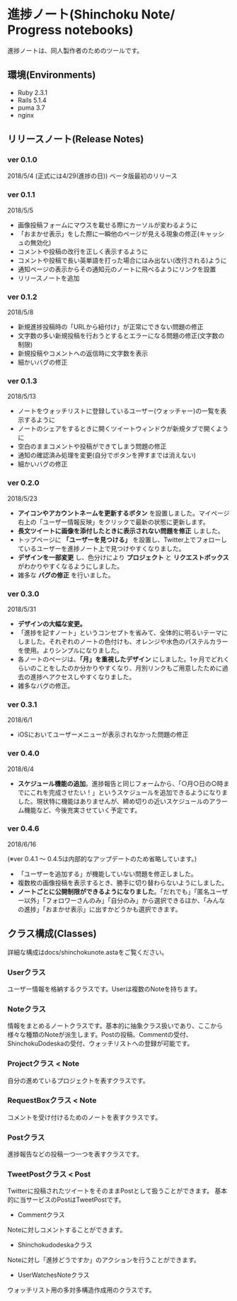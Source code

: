 # 進捗ノート(Shinchoku Note/ Progress notebooks)

進捗ノートは、同人製作者のためのツールです。

## 環境(Environments)

+ Ruby 2.3.1
+ Rails 5.1.4
+ puma 3.7
+ nginx

## リリースノート(Release Notes)

### ver 0.1.0

2018/5/4
(正式には4/29(進捗の日))
ベータ版最初のリリース

### ver 0.1.1

2018/5/5

+ 画像投稿フォームにマウスを載せる際にカーソルが変わるように
+ 「おまかせ表示」をした際に一瞬他のページが見える現象の修正(キャッシュの無効化)
+ コメントや投稿の改行を正しく表示するように
+ コメントや投稿で長い英単語を打った場合にはみ出ない(改行される)ように
+ 通知ページの表示からその通知元のノートに飛べるようにリンクを設置
+ リリースノートを追加

### ver 0.1.2

2018/5/8

+ 新規進捗投稿時の「URLから紐付け」が正常にできない問題の修正
+ 文字数の多い新規投稿を行おうとするとエラーになる問題の修正(文字数の制限)
+ 新規投稿やコメントへの返信時に文字数を表示
+ 細かいバグの修正

### ver 0.1.3

2018/5/13

+ ノートをウォッチリストに登録しているユーザー(ウォッチャー)の一覧を表示するように
+ ノートのシェアをするときに開くツイートウィンドウが新規タブで開くように
+ 空白のままコメントや投稿ができてしまう問題の修正
+ 通知の確認済み処理を変更(自分でボタンを押すまでは消えない)
+ 細かいバグの修正

### ver 0.2.0

2018/5/23

+ **アイコンやアカウントネームを更新するボタン** を設置しました。マイページ右上の「ユーザー情報反映」をクリックで最新の状態に更新します。
+ **長文ツイートに画像を添付したときに表示されない問題を修正** しました。
+ トップページに **「ユーザーを見つける」** を設置し、Twitter上でフォローしているユーザーを進捗ノート上で見つけやすくなりました。
+ **デザインを一部変更** し、色分けにより **プロジェクト** と **リクエストボックス** がわかりやすくなるようにしました。
+ 雑多な **バグの修正** を行いました。

### ver 0.3.0

2018/5/31

+ **デザインの大幅な変更。**
+ 「進捗を記すノート」というコンセプトを省みて、全体的に明るいテーマにしました。それぞれのノートの色付けも、オレンジや水色のパステルカラーを使用。よりシンプルになりました。
+ 各ノートのページは、**「月」を重視したデザイン** にしました。1ヶ月でどれくらいのことをしたのか分かりやすくなり、月別リンクもご用意したために過去の進捗へアクセスしやすくなりました。
+ 雑多なバグの修正。

### ver 0.3.1

2018/6/1

+ iOSにおいてユーザーメニューが表示されなかった問題の修正

### ver 0.4.0

2018/6/4

+ **スケジュール機能の追加**。進捗報告と同じフォームから、「○月○日の○時までにこれを完成させたい！」というスケジュールを追加できるようになりました。現状特に機能はありませんが、締め切りの近いスケジュールのアラーム機能など、今後充実させていく予定です。

### ver 0.4.6

2018/6/16

(※ver 0.4.1 〜 0.4.5は内部的なアップデートのため省略しています。)

+ 「ユーザーを追加する」が機能していない問題を修正しました。
+ 複数枚の画像投稿を表示するとき、勝手に切り替わらないようにしました。
+ **ノートごとに公開制限ができるようになりました**。「だれでも」「匿名ユーザー以外」「フォロワーさんのみ」「自分のみ」から選択できるほか、「みんなの進捗」「おまかせ表示」に出すかどうかも選択できます。

## クラス構成(Classes)

詳細な構成はdocs/shinchokunote.astaをご覧ください。

### Userクラス

ユーザー情報を格納するクラスです。Userは複数のNoteを持ちます。

### Noteクラス

情報をまとめるノートクラスです。基本的に抽象クラス扱いであり、ここから様々な種類のNoteが派生します。Postの投稿、Commentの受付、ShinchokuDodeskaの受付、ウォッチリストへの登録が可能です。

### Projectクラス < Note

自分の進めているプロジェクトを表すクラスです。

### RequestBoxクラス < Note

コメントを受け付けるためのノートを表すクラスです。

### Postクラス

進捗報告などの投稿一つ一つを表すクラスです。

### TweetPostクラス < Post

Twitterに投稿されたツイートをそのままPostとして扱うことができます。
基本的に当サービスのPostはTweetPostです。

+ Commentクラス

Noteに対しコメントすることができます。

+ Shinchokudodeskaクラス

Noteに対し「進捗どうですか」のアクションを行うことができます。

+ UserWatchesNoteクラス

ウォッチリスト用の多対多構造作成用のクラスです。
